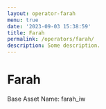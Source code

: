 ```yaml
---
layout: operator-farah
menu: true
date: '2023-09-03 15:38:59'
title: Farah
permalink: /operators/farah/
description: Some description.
---
```


# Farah

Base Asset Name: farah_iw
